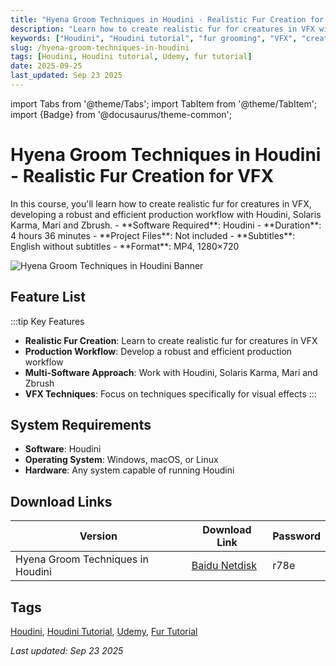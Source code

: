 ```yaml
---
title: "Hyena Groom Techniques in Houdini - Realistic Fur Creation for VFX"
description: "Learn how to create realistic fur for creatures in VFX with this comprehensive Houdini course covering production workflows with Solaris Karma, Mari and Zbrush."
keywords: ["Houdini", "Houdini tutorial", "fur grooming", "VFX", "creature effects", "production workflow"]
slug: /hyena-groom-techniques-in-houdini
tags: [Houdini, Houdini tutorial, Udemy, fur tutorial]
date: 2025-09-25
last_updated: Sep 23 2025
---
```


import Tabs from '@theme/Tabs';
import TabItem from '@theme/TabItem';
import {Badge} from '@docusaurus/theme-common';

# Hyena Groom Techniques in Houdini - Realistic Fur Creation for VFX

<Tabs>
<TabItem value="overview" label="Overview" default>
In this course, you'll learn how to create realistic fur for creatures in VFX, developing a robust and efficient production workflow with Houdini, Solaris Karma, Mari and Zbrush.
</TabItem>
<TabItem value="specifications" label="Specifications">
- **Software Required**: Houdini
- **Duration**: 4 hours 36 minutes
- **Project Files**: Not included
- **Subtitles**: English without subtitles
- **Format**: MP4, 1280×720
</TabItem>
</Tabs>

![Hyena Groom Techniques in Houdini Banner](https://www.gfxcamp.com/wp-content/uploads/2025/09/Udemy-Hyena-groom-techniques-in-Houdini.jpg)

## Feature List

:::tip Key Features
- **Realistic Fur Creation**: Learn to create realistic fur for creatures in VFX
- **Production Workflow**: Develop a robust and efficient production workflow
- **Multi-Software Approach**: Work with Houdini, Solaris Karma, Mari and Zbrush
- **VFX Techniques**: Focus on techniques specifically for visual effects
:::

## System Requirements

- **Software**: Houdini
- **Operating System**: Windows, macOS, or Linux
- **Hardware**: Any system capable of running Houdini

## Download Links

| Version | Download Link | Password |
|--------|---------------|----------|
| Hyena Groom Techniques in Houdini | [Baidu Netdisk](https://pan.baidu.com/s/1kce0Iy-bIr6LNXS4DhefjQ?pwd=r78e) | r78e |

## Tags
[Houdini](/tag/houdini/), [Houdini Tutorial](/tag/houdini-tutorial/), [Udemy](/tag/udemy/), [Fur Tutorial](/tag/fur-tutorial/)

_Last updated: Sep 23 2025_
